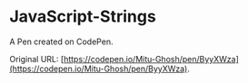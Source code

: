 # JavaScript-Strings

A Pen created on CodePen.

Original URL: [https://codepen.io/Mitu-Ghosh/pen/ByyXWza](https://codepen.io/Mitu-Ghosh/pen/ByyXWza).


